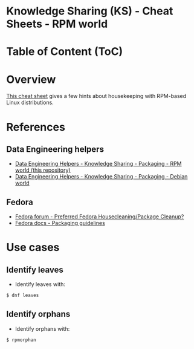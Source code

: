 Knowledge Sharing (KS) - Cheat Sheets - RPM world
=================================================

# Table of Content (ToC)

# Overview
[This cheat sheet](https://github.com/data-engineering-helpers/ks-cheat-sheets/blob/main/packaging/rpm-world/README.md)
gives a few hints about housekeeping with RPM-based Linux distributions.

# References

## Data Engineering helpers
* [Data Engineering Helpers - Knowledge Sharing - Packaging - RPM world (this repository)](https://github.com/data-engineering-helpers/ks-cheat-sheets/blob/main/packaging/rpm-world/README.md)
* [Data Engineering Helpers - Knowledge Sharing - Packaging - Debian world](https://github.com/data-engineering-helpers/ks-cheat-sheets/blob/main/packaging/deb-world/README.md)

## Fedora
* [Fedora forum - Preferred Fedora Housecleaning/Package Cleanup?](https://forums.fedoraforum.org/showthread.php?330282-Preferred-Fedora-Housecleaning-Package-Cleanup)
* [Fedora docs - Packaging guidelines](https://docs.fedoraproject.org/en-US/packaging-guidelines/)

# Use cases

## Identify leaves
* Identify leaves with:
```bash
$ dnf leaves
```

## Identify orphans
* Identify orphans with:
```bash
$ rpmorphan
```


